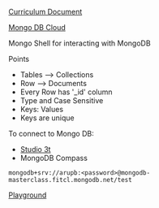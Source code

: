[Curriculum Document](https://docs.google.com/document/d/1-UbdACvyEuJRPlRwsqghj_JapLgTPmMcVreyf352niA/preview?pru=AAABgvl9wDI*s_vkJWd3KN4uItPnBpzgGg)

[Mongo DB Cloud](https://www.mongodb.com/atlas/database)

Mongo Shell for interacting with MongoDB

Points
- Tables --> Collections
- Row --> Documents
- Every Row has '_id' column
- Type and Case Sensitive
- Keys: Values
- Keys are unique

To connect to Mongo DB:
- [Studio 3t](https://studio3t.com/free/
)
- MongoDB Compass

```Connection Link
mongodb+srv://arupb:<password>@mongodb-masterclass.fitcl.mongodb.net/test
```

[Playground](https://mongoplayground.net/)